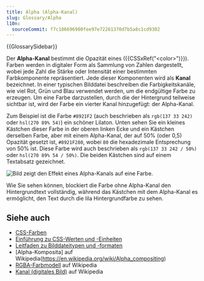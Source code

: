 ```yaml
---
title: Alpha (Alpha-Kanal)
slug: Glossary/Alpha
l10n:
  sourceCommit: f7c186696980fee97e72261370d7b5a8c1cd9302
---
```


{{GlossarySidebar}}

Der **Alpha-Kanal** bestimmt die Opazität eines ({{CSSxRef("&lt;color&gt;")}}). Farben werden in digitaler Form als Sammlung von Zahlen dargestellt, wobei jede Zahl die Stärke oder Intensität einer bestimmten Farbkomponente repräsentiert. Jede dieser Komponenten wird als **Kanal** bezeichnet. In einer typischen Bilddatei beschreiben die Farbigkeitskanäle, wie viel Rot, Grün und Blau verwendet werden, um die endgültige Farbe zu erzeugen. Um eine Farbe darzustellen, durch die der Hintergrund teilweise sichtbar ist, wird der Farbe ein vierter Kanal hinzugefügt: der Alpha-Kanal.

Zum Beispiel ist die Farbe `#8921F2` (auch beschrieben als `rgb(137 33 242)` oder `hsl(270 89% 54)`) ein schöner Lilaton. Unten sehen Sie ein kleines Kästchen dieser Farbe in der oberen linken Ecke und ein Kästchen derselben Farbe, aber mit einem Alpha-Kanal, der auf 50% (oder 0,5) Opazität gesetzt ist, `#8921F280`, wobei `80` die hexadezimale Entsprechung von 50% ist. Diese Farbe wird auch beschrieben als `rgb(137 33 242 / 50%)` oder `hsl(270 89% 54 / 50%)`. Die beiden Kästchen sind auf einem Textabsatz gezeichnet.

![Bild zeigt den Effekt eines Alpha-Kanals auf eine Farbe.](alpha-channel-example.png)

Wie Sie sehen können, blockiert die Farbe ohne Alpha-Kanal den Hintergrundtext vollständig, während das Kästchen mit dem Alpha-Kanal es ermöglicht, den Text durch die lila Hintergrundfarbe zu sehen.

## Siehe auch

- [CSS-Farben](/de/docs/Web/CSS/CSS_colors)
- [Einführung zu CSS-Werten und -Einheiten](/de/docs/Learn/CSS/Building_blocks/Values_and_units)
- [Leitfaden zu Bilddateitypen und -formaten](/de/docs/Web/Media/Formats/Image_types)
- [Alpha-Komposita] auf Wikipedia(https://en.wikipedia.org/wiki/Alpha_compositing)
- [RGBA-Farbmodell](https://en.wikipedia.org/wiki/RGBA_color_model) auf Wikipedia
- [Kanal (digitales Bild)](<https://en.wikipedia.org/wiki/Channel_(digital_image)>) auf Wikipedia
